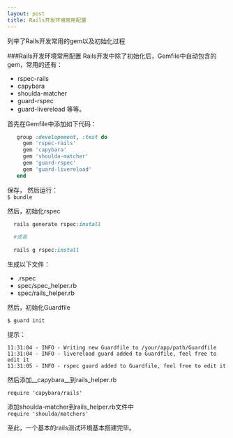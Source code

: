 ```yaml
---
layout: post
title: Rails开发环境常用配置
---
```

列举了Rails开发常用的gem以及初始化过程
<!--more-->

###Rails开发环境常用配置 
Rails开发中除了初始化后，Gemfile中自动包含的gem，常用的还有：
* rspec-rails
* capybara
* shoulda-matcher
* guard-rspec
* guard-livereload
等等。

首先在Gemfile中添加如下代码：

```ruby
   group :developement, :test do
     gem 'rspec-rails'
     gem 'capybara'
     gem 'shoulda-matcher'
     gem 'guard-rspec'
     gem 'guard-livereload'
   end
 ```
 
 保存， 然后运行：  
 `$ bundle`
 
 然后，初始化rspec
 
 ```ruby
   rails generate rspec:install
   
   #或者
   
   rails g rspec:install
 ```
 
 生成以下文件：
 
* .rspec
* spec/spec_helper.rb
* spec/rails_helper.rb

然后，初始化Guardfile

`$ guard init`

提示：
    
    11:31:04 - INFO - Writing new Guardfile to /your/app/path/Guardfile
    11:31:04 - INFO - livereload guard added to Guardfile, feel free to edit it
    11:31:05 - INFO - rspec guard added to Guardfile, feel free to edit it


然后添加__capybara__到rails_helper.rb

`require 'capybara/rails'`

添加shoulda-matcher到rails_helper.rb文件中  
`require 'shoulda/matchers'`

至此，一个基本的rails测试环境基本搭建完毕。



